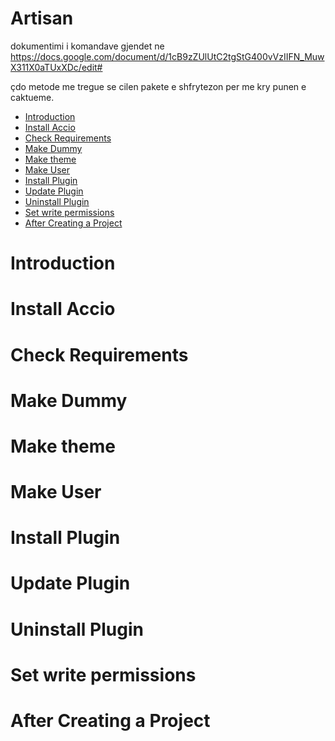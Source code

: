 # Artisan

dokumentimi i komandave gjendet ne
https://docs.google.com/document/d/1cB9zZUlUtC2tgStG400vVzIIFN_MuwX311X0aTUxXDc/edit#

çdo metode me tregue se cilen pakete e shfrytezon per me kry punen e caktueme.

- [Introduction](#introduction)
- [Install Accio](#install-accio)
- [Check Requirements](#check-requirements)
- [Make Dummy](#make-dummy)
- [Make theme](#make-theme)
- [Make User](#make-user)
- [Install Plugin](#install-plugin)
- [Update Plugin](#update-plugin)
- [Uninstall Plugin](#uninstall-plugin)
- [Set write permissions](#set-write-permissions)
- [After Creating a Project](#after-creating-a-project)

# Introduction
# Install Accio
# Check Requirements
# Make Dummy
# Make theme
# Make User
# Install Plugin
# Update Plugin
# Uninstall Plugin
# Set write permissions
# After Creating a Project


